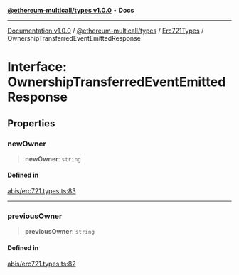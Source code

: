 [**@ethereum-multicall/types v1.0.0**](../../../README.md) • **Docs**

***

[Documentation v1.0.0](../../../../../packages.md) / [@ethereum-multicall/types](../../../README.md) / [Erc721Types](../README.md) / OwnershipTransferredEventEmittedResponse

# Interface: OwnershipTransferredEventEmittedResponse

## Properties

### newOwner

> **newOwner**: `string`

#### Defined in

[abis/erc721.types.ts:83](https://github.com/niZmosis/ethereum-multicall/blob/2a2d077a99c23b464a4e40dd6375d06ce98594bd/packages/types/src/abis/erc721.types.ts#L83)

***

### previousOwner

> **previousOwner**: `string`

#### Defined in

[abis/erc721.types.ts:82](https://github.com/niZmosis/ethereum-multicall/blob/2a2d077a99c23b464a4e40dd6375d06ce98594bd/packages/types/src/abis/erc721.types.ts#L82)
